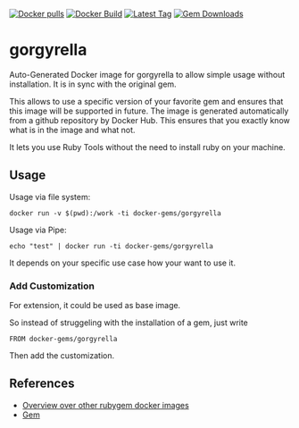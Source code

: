 [![Docker pulls](https://img.shields.io/docker/pulls/rubygem/gorgyrella.svg)](https://hub.docker.com/r/rubygem/gorgyrella/)
[![Docker Build](https://img.shields.io/docker/automated/rubygem/gorgyrella.svg)](https://hub.docker.com/r/rubygem/gorgyrella/)
[![Latest Tag](https://img.shields.io/github/tag/docker-rubygem/gorgyrella.svg)](https://hub.docker.com/r/rubygem/gorgyrella/)
[![Gem Downloads](https://img.shields.io/gem/dt/gorgyrella.svg)](https://rubygems.org/gems/gorgyrella/)
# gorgyrella

Auto-Generated Docker image for gorgyrella to allow simple usage without installation.
It is in sync with the original gem.

This allows to use a specific version of your favorite gem and ensures that this image will be supported in future.
The image is generated automatically from a github repository by Docker Hub.
This ensures that you exactly know what is in the image and what not.

It lets you use Ruby Tools without the need to install ruby on your machine.

## Usage

Usage via file system:

`docker run -v $(pwd):/work -ti docker-gems/gorgyrella`

Usage via Pipe:

`echo "test" | docker run -ti docker-gems/gorgyrella`

It depends on your specific use case how your want to use it.

### Add Customization

For extension, it could be used as base image.

So instead of struggeling with the installation of a gem, just write

`FROM docker-gems/gorgyrella`

Then add the customization.

## References

 - [Overview over other rubygem docker images](https://github.com/thinkbot/docker-rubygem)
 - [Gem](https://rubygems.org/gems/gorgyrella/)

